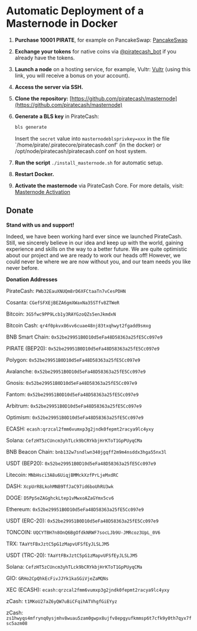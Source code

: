 # Automatic Deployment of a Masternode in Docker

1. **Purchase 10001 PIRATE**, for example on PancakeSwap: [PancakeSwap](https://pancakeswap.finance/swap?inputCurrency=0x55d398326f99059fF775485246999027B3197955&outputCurrency=0xaFCC12e4040615E7Afe9fb4330eB3D9120acAC05)

2. **Exchange your tokens** for native coins via [@piratecash_bot](https://t.me/piratecash_bot) if you already have the tokens.

3. **Launch a node** on a hosting service, for example, Vultr: [Vultr](https://m.do.co/c/043f3ef15305) (using this link, you will receive a bonus on your account).

4. **Access the server via SSH.**

5. **Clone the repository:** [https://github.com/piratecash/masternode](https://github.com/piratecash/masternode)

6. **Generate a BLS key** in PirateCash:
    ```bash
    bls generate
    ```
    Insert the `secret` value into `masternodeblsprivkey=xxx` in the file `/home/pirate/.piratecore/piratecash.conf' (in the docker) or /opt/node/piratecash/piratecash.conf on host system.

7. **Run the script** `./install_masternode.sh` for automatic setup.

8. **Restart Docker.**

9. **Activate the masternode** via PirateCash Core. For more details, visit: [Masternode Activation](https://p.cash/en/site/masternode)


## Donate

**Stand with us and support!**

Indeed, we have been working hard ever since we launched PirateCash. Still, we sincerely believe in our idea and keep up with the world, gaining experience and skills on the way to a better future. We are quite optimistic about our project and we are ready to work our heads off! However, we could never be where we are now without you, and our team needs you like never before.

**Donation Addresses**

PirateCash: `PWb32EauXNUQm8rD6XFCtaaTn7vCesPDHN`

Cosanta: `CGefSFXEjBEZA6gmXWaxNa35STfv8ZTWeR`

Bitcoin: `3G5fwc9PP9Lcb1y3RAYGzoQZs5enJkmdxN`

Bitcoin Cash: `qr4f0pkvx86vv6cuae48nj83txqhwyt2fgadd9smxg`

BNB Smart Chain: `0x52be29951B0D10d5eFa48D58363a25fE5Cc097e9`

PIRATE (BEP20): `0x52be29951B0D10d5eFa48D58363a25fE5Cc097e9`

Polygon: `0x52be29951B0D10d5eFa48D58363a25fE5Cc097e9`

Avalanche: `0x52be29951B0D10d5eFa48D58363a25fE5Cc097e9`

Gnosis: `0x52be29951B0D10d5eFa48D58363a25fE5Cc097e9`

Fantom: `0x52be29951B0D10d5eFa48D58363a25fE5Cc097e9`

Arbitrum: `0x52be29951B0D10d5eFa48D58363a25fE5Cc097e9`

Optimism: `0x52be29951B0D10d5eFa48D58363a25fE5Cc097e9`

ECASH: `ecash:qrzcal2fmm6vumxp3g2jndk0fepmt2racya9lc4yxy`

Solana: `CefzHT5zCUncm3yhTLck9bCRYkbjHrKToT1GpPUyqCMa`

BNB Beacon Chain: `bnb132w7sndlwn340jgqff2m9m4nsddx3hga55nx3l`

USDT (BEP20): `0x52be29951B0D10d5eFa48D58363a25fE5Cc097e9`

Litecoin: `MNbHsci3A8u6UiqjBMMckXzfPrLjeMxdRC`

DASH: `XcpUrR8LkohMNB9TfJaC97id6boUhRU3wk`

DOGE: `D5PpSeZAGghckLtep1vMwxoAZaGYmx5cv6`

Ethereum: `0x52be29951B0D10d5eFa48D58363a25fE5Cc097e9`

USDT (ERC-20): `0x52be29951B0D10d5eFa48D58363a25fE5Cc097e9`

TONCOIN: `UQCYTBH7n8OnQ6BgOfdkNRWF7socLJb9U-JMRcoz3UpL_0V6`

TRX: `TAaYtFBxJztC5pG1zMapvUFSfEyJLSLJM5`

USDT (TRC-20): `TAaYtFBxJztC5pG1zMapvUFSfEyJLSLJM5`

Solana: `CefzHT5zCUncm3yhTLck9bCRYkbjHrKToT1GpPUyqCMa`

GIO: `GRHo2CpQhkEcFivJJYk1kaSGiVjeZaMQNs`

XEC (ECASH): `ecash:qrzcal2fmm6vumxp3g2jndk0fepmt2racya9lc4yxy`

zCash: `t1MKoU27aZ6yQW7uBiCFqihATVhgfGiEYyz`

zCash: `zs1hwyqs4mfrynq0ysjmhv8wuau5zam0gwpx8ujfv8epgyufkmmsp6t7cfk9y0th7qyx7fsc5azm08`
